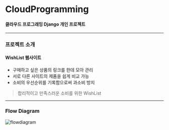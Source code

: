 # CloudProgramming
#### 클라우드 프로그래밍 Django 개인 프로젝트
---
### 프로젝트 소개
#### WishList 웹사이트
- 구매하고 싶은 상품의 링크를 한데 모아 관리
- 서로 다른 사이트의 제품을 쉽게 비교 가능
- 소비의 우선순위를 기록함으로써 과소비 방지
> 합리적이고 만족스러운 소비를 위한 WishList

---
### Flow Diagram
![flowdiagram](https://user-images.githubusercontent.com/60458457/170222714-b1193561-4b4f-439e-8cc6-e51681423e98.jpg)
